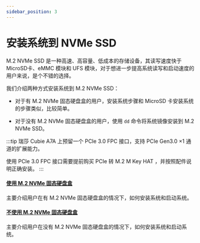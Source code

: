 ```yaml
---
sidebar_position: 3
---
```


# 安装系统到 NVMe SSD

M.2 NVMe SSD 是一种高速、高容量、低成本的存储设备，其读写速度快于 MicroSD卡、eMMC 模块和 UFS 模块，对于想进一步提高系统读写和启动速度的用户来说，是个不错的选择。

我们介绍两种方式安装系统到 M.2 NVMe SSD：

- 对于有 M.2 NVMe 固态硬盘盒的用户，安装系统步骤和 MicroSD 卡安装系统的步骤类似，比较简单。

- 对于没有 M.2 NVMe 固态硬盘盒的用户，使用 `dd` 命令将系统镜像安装到 M.2 NVMe SSD。

:::tip
瑞莎 Cubie A7A 上预留一个 PCIe 3.0 FPC 接口，支持 PCIe Gen3.0 ×1 通道的扩展能力。

使用 PCIe 3.0 FPC 接口需要提前购买 PCIe 转 M.2 M Key HAT ，并按照配件说明正确安装。
:::

#### [使用 M.2 NVMe 固态硬盘盒](./reader.md)

主要介绍用户在有 M.2 NVMe 固态硬盘盒的情况下，如何安装系统和启动系统。

#### [不使用 M.2 NVMe 固态硬盘盒](./no-reader.md)

主要介绍用户在没有 M.2 NVMe 固态硬盘盒的情况下，如何安装系统和启动系统。

